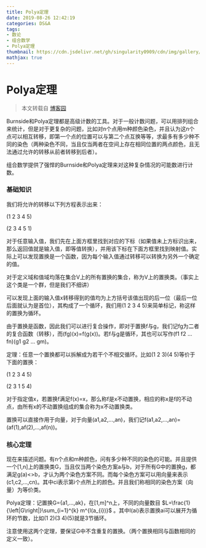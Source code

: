 ```yaml
---
title: Polya定理
date: 2019-08-26 12:42:19
categories: DS&A
tags:
- 数论
- 组合数学
- Polya定理
thumbnail: https://cdn.jsdelivr.net/gh/singularity0909/cdn/img/gallery/code-2.jpg
mathjax: true
---
```


# Polya定理

> 本文转载自 [博客园](https://www.cnblogs.com/dalt/p/8410656.html)

Burnside和Polya定理都是高级计数的工具。对于一般计数问题，可以用排列组合来统计，但是对于更复杂的问题，比如对n个点用m种颜色染色，并且认为这n个点可以相互转移，即第一个点的位置可以与第二个点互换等等，求最多有多少种不同的染色（两种染色不同，当且仅当两者在空间上存在相同位置的两点颜色，且无法通过允许的转移从前者转移到后者）。

组合数学提供了强悍的Burnside和Polya定理来对这种复杂情况的可能数进行计数。

### 基础知识

我们将允许的转移以下列方程表示出来：

(1 2 3 4 5)

(2 3 4 5 1)

对于任意输入值，我们先在上面方框里找到对应的下标（如果值未上方标识出来，那么返回值就是输入值，即等值转换），并用该下标在下面方框里找到映射值。实际上可以发现置换是一个函数，因为每个输入值通过转移可以转换为另外一个确定的值。

对于定义域和值域均落在集合V上的所有置换的集合，称为V上的置换类。（事实上这个类是一个群，但是我们不细讲）

可以发现上面的输入值x转移得到的值均为上方括号该值出现的后一位（最后一位后面就认为是首位），其构成了一个循环，我们用(1 2 3 4 5)来简单标记，称这样的置换为循环。

由于置换是函数，因此我们可以进行复合操作，即对于置换f与g，我们记fg为二者的复合函数（转移），而(fg)(x)=f(g(x))。若f与g是循环，其也可以写作(f1 f2 ... fn)(g1 g2 ... gm)。

定理：任意一个置换都可以拆解成为若干个不相交循环。比如(1 2 3)(4 5)等价于下面的置换：

(1 2 3 4 5)

(2 3 1 5 4)

对于指定值x，若置换f满足f(x)=x，那么称f是x不动置换，相应的称x是f的不动点，由所有x的不动置换组成的集合称为x不动置换类。

置换可以直接作用于向量，对于向量(a1,a2,...,an)，我们记f(a1,a2,...,an)=(af(1),af(2),...,af(n))。

### 核心定理

现在来描述问题。有n个点和m种颜色，问有多少种不同的染色的可能。并且提供一个[1,n]上的置换类G，当且仅当两个染色方案a与b，对于所有G中的置换g，都满足g(a)<>b，才认为两个染色方案不同。而每个染色方案可以用向量来表示(c1,c2,...,cn)。其中ci表示第i个点所上的颜色。并且我们称相同的染色方案（向量）为等价类。

Polya定理：记置换G={a1,...,ak}，在[1,m]^n上，不同的向量数目 $L=\frac{1}{\left|G\right|}\sum_{i=1}^{k} m^{l(a_{i})}$ 。其中l(ai)表示置换ai可以展开为循环的节数，比如(1 2)(3 4)(5)就是3节循环。

注意使用这两个定理，要保证G中不含重复的置换。（两个置换相同与函数相同的定义一致）。